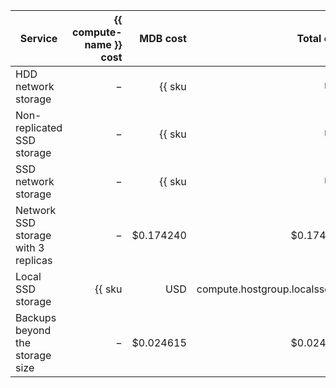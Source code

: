 | Service | {{ compute-name }} cost | MDB cost | Total cost |
|-----------------------------------------|---------------------------------------------------------:|-----------------------------------------------------------------------:|-----------------------------------------------------------------------:|
| HDD network storage | − | {{ sku|USD|mdb.cluster.network-hdd.mysql|month|string }} | {{ sku|USD|mdb.cluster.network-hdd.mysql|month|string }} |
| Non-replicated SSD storage | − | {{ sku|USD|mdb.cluster.network-ssd-nonreplicated.mysql|month|string }} | {{ sku|USD|mdb.cluster.network-ssd-nonreplicated.mysql|month|string }} |
| SSD network storage | − | {{ sku|USD|mdb.cluster.network-nvme.mysql|month|string }} | {{ sku|USD|mdb.cluster.network-nvme.mysql|month|string }} |
| Network SSD storage with 3 replicas | − | $0.174240 | $0.174240 |
| Local SSD storage | {{ sku|USD|compute.hostgroup.localssd.v1|month|string }} | {{ sku|USD|mdb.cluster.local-nvme.mysql.dedicated|month|string }} | {{ sku|USD|mdb.cluster.local-nvme.mysql|month|string }} |
| Backups beyond the storage size | − | $0.024615 | $0.024615 |
